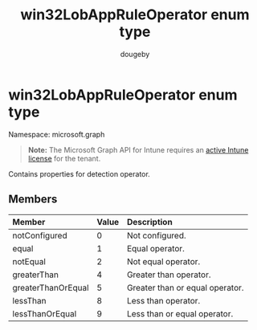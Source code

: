 ﻿---
title: "win32LobAppRuleOperator enum type"
description: "Contains properties for detection operator."
author: "dougeby"
localization_priority: Normal
ms.prod: "intune"
doc_type: enumPageType
---

# win32LobAppRuleOperator enum type

Namespace: microsoft.graph

> **Note:** The Microsoft Graph API for Intune requires an [active Intune license](https://go.microsoft.com/fwlink/?linkid=839381) for the tenant.

Contains properties for detection operator.

## Members

| Member             | Value | Description                     |
| :----------------- | :---- | :------------------------------ |
| notConfigured      | 0     | Not configured.                 |
| equal              | 1     | Equal operator.                 |
| notEqual           | 2     | Not equal operator.             |
| greaterThan        | 4     | Greater than operator.          |
| greaterThanOrEqual | 5     | Greater than or equal operator. |
| lessThan           | 8     | Less than operator.             |
| lessThanOrEqual    | 9     | Less than or equal operator.    |
